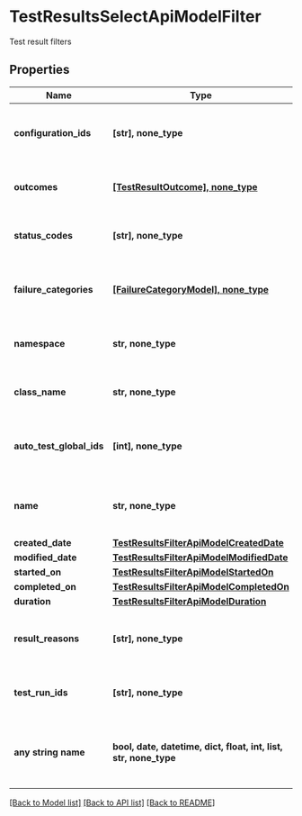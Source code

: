 # TestResultsSelectApiModelFilter

Test result filters

## Properties
Name | Type | Description | Notes
------------ | ------------- | ------------- | -------------
**configuration_ids** | **[str], none_type** | Specifies a test result configuration IDs to search for | [optional] 
**outcomes** | [**[TestResultOutcome], none_type**](TestResultOutcome.md) | Specifies a test result outcomes to search for | [optional] 
**status_codes** | **[str], none_type** | Specifies a test result status codes to search for | [optional] 
**failure_categories** | [**[FailureCategoryModel], none_type**](FailureCategoryModel.md) | Specifies a test result failure categories to search for | [optional] 
**namespace** | **str, none_type** | Specifies a test result namespace to search for | [optional] 
**class_name** | **str, none_type** | Specifies a test result class name to search for | [optional] 
**auto_test_global_ids** | **[int], none_type** | Specifies an autotest global IDs to search results for | [optional] 
**name** | **str, none_type** | Specifies an autotest name to search results for | [optional] 
**created_date** | [**TestResultsFilterApiModelCreatedDate**](TestResultsFilterApiModelCreatedDate.md) |  | [optional] 
**modified_date** | [**TestResultsFilterApiModelModifiedDate**](TestResultsFilterApiModelModifiedDate.md) |  | [optional] 
**started_on** | [**TestResultsFilterApiModelStartedOn**](TestResultsFilterApiModelStartedOn.md) |  | [optional] 
**completed_on** | [**TestResultsFilterApiModelCompletedOn**](TestResultsFilterApiModelCompletedOn.md) |  | [optional] 
**duration** | [**TestResultsFilterApiModelDuration**](TestResultsFilterApiModelDuration.md) |  | [optional] 
**result_reasons** | **[str], none_type** | Specifies result reasons for searching test results | [optional] 
**test_run_ids** | **[str], none_type** | Specifies a test result test run IDs to search for | [optional] 
**any string name** | **bool, date, datetime, dict, float, int, list, str, none_type** | any string name can be used but the value must be the correct type | [optional]

[[Back to Model list]](../README.md#documentation-for-models) [[Back to API list]](../README.md#documentation-for-api-endpoints) [[Back to README]](../README.md)


